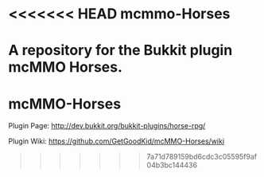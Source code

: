 <<<<<<< HEAD
mcmmo-Horses
=========

A repository for the Bukkit plugin mcMMO Horses.
=======
mcMMO-Horses
=========

Plugin Page: http://dev.bukkit.org/bukkit-plugins/horse-rpg/

Plugin Wiki: https://github.com/GetGoodKid/mcMMO-Horses/wiki
>>>>>>> 7a71d789159bd6cdc3c05595f9af04b3bc144436
